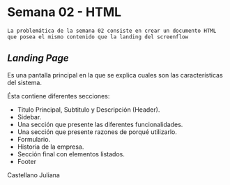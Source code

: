 # Semana 02 - HTML
```
La problemática de la semana 02 consiste en crear un documento HTML que posea el mismo contenido que la landing del screenflow
```
## _Landing Page_
Es una pantalla principal en la que se explica cuales son las características del sistema.

Ésta contiene diferentes secciones:


- Titulo Principal, Subtitulo y Descripción (Header).
- Sidebar. 
- Una sección que presente las diferentes funcionalidades.
- Una sección que presente razones de porqué utilizarlo.
- Formulario.
- Historia de la empresa.
- Sección final con elementos listados.
- Footer

Castellano Juliana 
